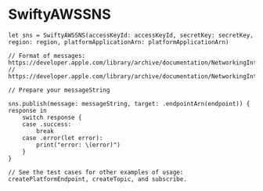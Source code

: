 # SwiftyAWSSNS

    let sns = SwiftyAWSSNS(accessKeyId: accessKeyId, secretKey: secretKey, region: region, platformApplicationArn: platformApplicationArn)
        
    // Format of messages: https://developer.apple.com/library/archive/documentation/NetworkingInternet/Conceptual/RemoteNotificationsPG/CreatingtheNotificationPayload.html
    // https://developer.apple.com/library/archive/documentation/NetworkingInternet/Conceptual/RemoteNotificationsPG/PayloadKeyReference.html
    
    // Prepare your messageString

    sns.publish(message: messageString, target: .endpointArn(endpoint)) { response in
        switch response {
        case .success:
            break
        case .error(let error):
            print("error: \(error)")
        }
    }

    // See the test cases for other examples of usage: createPlatformEndpoint, createTopic, and subscribe.
